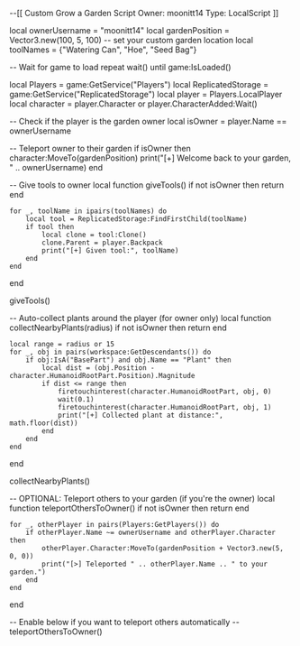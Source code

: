 --[[
    Custom Grow a Garden Script
    Owner: moonitt14
    Type: LocalScript
]]

local ownerUsername = "moonitt14"
local gardenPosition = Vector3.new(100, 5, 100) -- set your custom garden location
local toolNames = {"Watering Can", "Hoe", "Seed Bag"}

-- Wait for game to load
repeat wait() until game:IsLoaded()

local Players = game:GetService("Players")
local ReplicatedStorage = game:GetService("ReplicatedStorage")
local player = Players.LocalPlayer
local character = player.Character or player.CharacterAdded:Wait()

-- Check if the player is the garden owner
local isOwner = player.Name == ownerUsername

-- Teleport owner to their garden
if isOwner then
    character:MoveTo(gardenPosition)
    print("[+] Welcome back to your garden, " .. ownerUsername)
end

-- Give tools to owner
local function giveTools()
    if not isOwner then return end

    for _, toolName in ipairs(toolNames) do
        local tool = ReplicatedStorage:FindFirstChild(toolName)
        if tool then
            local clone = tool:Clone()
            clone.Parent = player.Backpack
            print("[+] Given tool:", toolName)
        end
    end
end

giveTools()

-- Auto-collect plants around the player (for owner only)
local function collectNearbyPlants(radius)
    if not isOwner then return end

    local range = radius or 15
    for _, obj in pairs(workspace:GetDescendants()) do
        if obj:IsA("BasePart") and obj.Name == "Plant" then
            local dist = (obj.Position - character.HumanoidRootPart.Position).Magnitude
            if dist <= range then
                firetouchinterest(character.HumanoidRootPart, obj, 0)
                wait(0.1)
                firetouchinterest(character.HumanoidRootPart, obj, 1)
                print("[+] Collected plant at distance:", math.floor(dist))
            end
        end
    end
end

collectNearbyPlants()

-- OPTIONAL: Teleport others to your garden (if you're the owner)
local function teleportOthersToOwner()
    if not isOwner then return end

    for _, otherPlayer in pairs(Players:GetPlayers()) do
        if otherPlayer.Name ~= ownerUsername and otherPlayer.Character then
            otherPlayer.Character:MoveTo(gardenPosition + Vector3.new(5, 0, 0))
            print("[>] Teleported " .. otherPlayer.Name .. " to your garden.")
        end
    end
end

-- Enable below if you want to teleport others automatically
-- teleportOthersToOwner()
